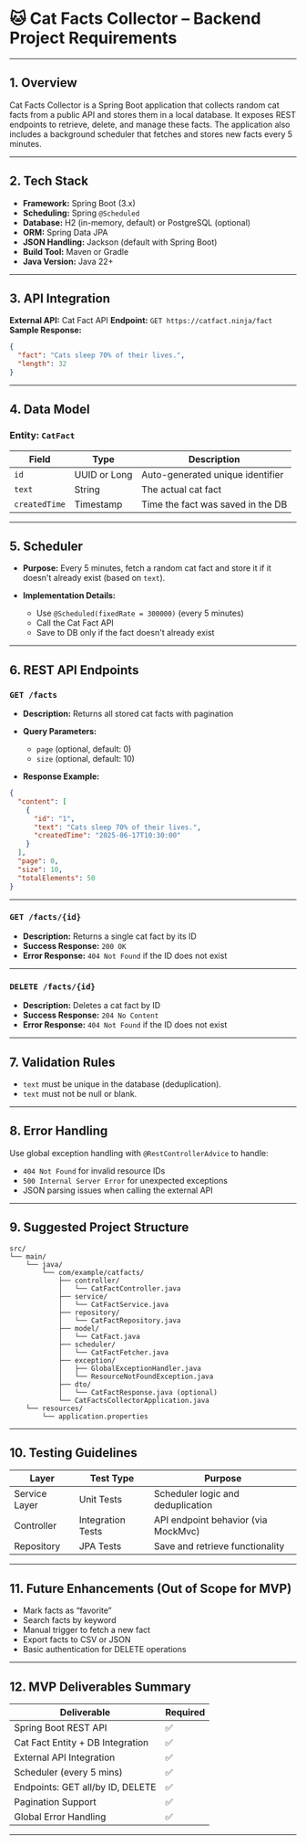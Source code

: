 # 🐱 Cat Facts Collector – Backend Project Requirements

---

## 1. Overview

Cat Facts Collector is a Spring Boot application that collects random cat facts from a public API and stores them in a local database. It exposes REST endpoints to retrieve, delete, and manage these facts. The application also includes a background scheduler that fetches and stores new facts every 5 minutes.

---

## 2. Tech Stack

* **Framework:** Spring Boot (3.x)
* **Scheduling:** Spring `@Scheduled`
* **Database:** H2 (in-memory, default) or PostgreSQL (optional)
* **ORM:** Spring Data JPA
* **JSON Handling:** Jackson (default with Spring Boot)
* **Build Tool:** Maven or Gradle
* **Java Version:** Java 22+

---

## 3. API Integration

**External API:** Cat Fact API
**Endpoint:** `GET https://catfact.ninja/fact`
**Sample Response:**

```json
{
  "fact": "Cats sleep 70% of their lives.",
  "length": 32
}
```

---

## 4. Data Model

### Entity: `CatFact`

| Field         | Type         | Description                       |
| ------------- | ------------ | --------------------------------- |
| `id`          | UUID or Long | Auto-generated unique identifier  |
| `text`        | String       | The actual cat fact               |
| `createdTime` | Timestamp    | Time the fact was saved in the DB |

---

## 5. Scheduler

* **Purpose:** Every 5 minutes, fetch a random cat fact and store it if it doesn't already exist (based on `text`).
* **Implementation Details:**

  * Use `@Scheduled(fixedRate = 300000)` (every 5 minutes)
  * Call the Cat Fact API
  * Save to DB only if the fact doesn't already exist

---

## 6. REST API Endpoints

### `GET /facts`

* **Description:** Returns all stored cat facts with pagination
* **Query Parameters:**

  * `page` (optional, default: 0)
  * `size` (optional, default: 10)
* **Response Example:**

```json
{
  "content": [
    {
      "id": "1",
      "text": "Cats sleep 70% of their lives.",
      "createdTime": "2025-06-17T10:30:00"
    }
  ],
  "page": 0,
  "size": 10,
  "totalElements": 50
}
```

---

### `GET /facts/{id}`

* **Description:** Returns a single cat fact by its ID
* **Success Response:** `200 OK`
* **Error Response:** `404 Not Found` if the ID does not exist

---

### `DELETE /facts/{id}`

* **Description:** Deletes a cat fact by ID
* **Success Response:** `204 No Content`
* **Error Response:** `404 Not Found` if the ID does not exist

---

## 7. Validation Rules

* `text` must be unique in the database (deduplication).
* `text` must not be null or blank.

---

## 8. Error Handling

Use global exception handling with `@RestControllerAdvice` to handle:

* `404 Not Found` for invalid resource IDs
* `500 Internal Server Error` for unexpected exceptions
* JSON parsing issues when calling the external API

---

## 9. Suggested Project Structure

```
src/
└── main/
    └── java/
        └── com/example/catfacts/
            ├── controller/
            │   └── CatFactController.java
            ├── service/
            │   └── CatFactService.java
            ├── repository/
            │   └── CatFactRepository.java
            ├── model/
            │   └── CatFact.java
            ├── scheduler/
            │   └── CatFactFetcher.java
            ├── exception/
            │   ├── GlobalExceptionHandler.java
            │   └── ResourceNotFoundException.java
            ├── dto/
            │   └── CatFactResponse.java (optional)
            └── CatFactsCollectorApplication.java
    └── resources/
        └── application.properties
```

---

## 10. Testing Guidelines

| Layer         | Test Type         | Purpose                             |
| ------------- | ----------------- | ----------------------------------- |
| Service Layer | Unit Tests        | Scheduler logic and deduplication   |
| Controller    | Integration Tests | API endpoint behavior (via MockMvc) |
| Repository    | JPA Tests         | Save and retrieve functionality     |

---

## 11. Future Enhancements (Out of Scope for MVP)

* Mark facts as “favorite”
* Search facts by keyword
* Manual trigger to fetch a new fact
* Export facts to CSV or JSON
* Basic authentication for DELETE operations

---

## 12. MVP Deliverables Summary

| Deliverable                      | Required |
| -------------------------------- | -------- |
| Spring Boot REST API             | ✅        |
| Cat Fact Entity + DB Integration | ✅        |
| External API Integration         | ✅        |
| Scheduler (every 5 mins)         | ✅        |
| Endpoints: GET all/by ID, DELETE | ✅        |
| Pagination Support               | ✅        |
| Global Error Handling            | ✅        |

---





